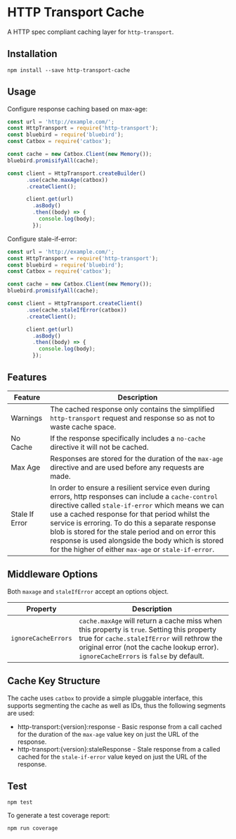 # HTTP Transport Cache

A HTTP spec compliant caching layer for `http-transport`.

## Installation

```
npm install --save http-transport-cache
```

## Usage

Configure response caching based on max-age:

```js
const url = 'http://example.com/';
const HttpTransport = require('http-transport');
const bluebird = require('bluebird');
const Catbox = require('catbox');

const cache = new Catbox.Client(new Memory());
bluebird.promisifyAll(cache);

const client = HttpTransport.createBuilder()
      .use(cache.maxAge(catbox))
      .createClient();

      client.get(url)
        .asBody()
        .then((body) => {
          console.log(body);
        });
```

Configure stale-if-error:

```js
const url = 'http://example.com/';
const HttpTransport = require('http-transport');
const bluebird = require('bluebird');
const Catbox = require('catbox');

const cache = new Catbox.Client(new Memory());
bluebird.promisifyAll(cache);

const client = HttpTransport.createClient()
      .use(cache.staleIfError(catbox))
      .createClient();

      client.get(url)
        .asBody()
        .then((body) => {
          console.log(body);
        });
```

## Features

|Feature|Description|
|----|-----------|
|Warnings|The cached response only contains the simplified `http-transport` request and response so as not to waste cache space.|
|No Cache|If the response specifically includes a `no-cache` directive it will not be cached.|
|Max Age|Responses are stored for the duration of the `max-age` directive and are used before any requests are made.|
|Stale If Error|In order to ensure a resilient service even during errors, http responses can include a `cache-control` directive called `stale-if-error` which means we can use a cached response for that period whilst the service is erroring. To do this a separate response blob is stored for the stale period and on error this response is used alongside the body which is stored for the higher of either `max-age` or `stale-if-error`.|


## Middleware Options

Both `maxage` and `staleIfError` accept an options object. 

|Property|Description|
|----|-----------|
|`ignoreCacheErrors`| `cache.maxAge` will return a cache miss when this property is `true`. Setting this property true for `cache.staleIfError` will rethrow the original error (not the cache lookup error). `ignoreCacheErrors` is `false` by default. |

## Cache Key Structure
 
The cache uses `catbox` to provide a simple pluggable interface, this supports segmenting the cache as well as IDs, thus the following segments are used:

* http-transport:{version}:response - Basic response from a call cached for the duration of the `max-age` value key on just the URL of the response.
* http-transport:{version}:staleResponse - Stale response from a called cached for the `stale-if-error` value keyed on just the URL of the response.

## Test

```
npm test
```

To generate a test coverage report:

```
npm run coverage
```
